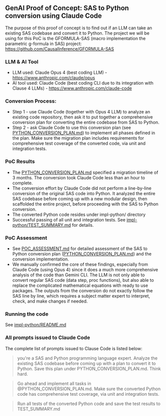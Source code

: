 ## GenAI Proof of Concept: SAS to Python conversion using Claude Code

The purpose of this proof of concept is to find out if an LLM can take an existing SAS codebase and convert it to Python. The project we will be using for this PoC is the GFORMULA-SAS (macro implementation the parametric g-formula in SAS) project: https://github.com/CausalInference/GFORMULA-SAS

### LLM & AI Tool
* LLM used: Claude Opus 4 (best coding LLM) - https://www.anthropic.com/claude/opus
* AI tool used: Claude Code (best coding CLI due to its integration with Clause 4 LLMs) - https://www.anthropic.com/claude-code

### Conversion Process: 
* Step 1 - use Claude Code (together with Opus 4 LLM) to analyze an existing code repository, then ask it to put together a comprehensive conversion plan for converting the entire codebase from SAS to Python. 
* Step 2 - ask Claude Code to use this conversion plan (see [PYTHON_CONVERSION_PLAN.md](PYTHON_CONVERSION_PLAN.md)) to implement all phases defined in the plan. Make sure the migration plan includes requirements for comprehensive test coverage of the converted code, via unit and integration tests.

### PoC Results
* The [PYTHON_CONVERSION_PLAN.md](PYTHON_CONVERSION_PLAN.md) specified a migration timeline of 3 months. The conversion took Claude Code less than an hour to complete. 
* The conversion effort by Claude Code did not perform a line-by-line conversion of the original SAS code into Python. It analyzed the entire SAS codebase before coming up with a new modular design, then scaffolded the entire project, before proceeding with the SAS to Python conversion.
* The converted Python code resides under impl-python/ directory
* Successful passing of all unit and integration tests. See [impl-python/TEST_SUMMARY.md](impl-python/TEST_SUMMARY.md) for details.

### PoC Assessment
* See [POC_ASSESSMENT.md](POC_ASSESSMENT.md) for detailed assessment of the SAS to Python conversion plan ([PYTHON_CONVERSION_PLAN.md](PYTHON_CONVERSION_PLAN.md)) and the conversion implementation.
* We manually confirmed the core of these findings, especially from Claude Code (using Opus 4) since it does a much more comprehensive analysis of the code than Gemini CLI. The LLM is not only able to convert regular SAS code (data step, proc functions), but also able to replace the complicated mathematical equations with ready to use packages. The outputs from the conversion do not exactly follow the SAS line by line, which requires a subject matter expert to interpret, check, and make changes if needed.

### Running the code
See [impl-python/README.md](impl-python/README.md)

### All prompts issued to Claude Code
The complete list of prompts issued to Clause Code is listed below:

> you're a SAS and Python programming language expert. Analyze the existing SAS codebase before coming up with a plan to convert it to Python. Save this plan under PYTHON_CONVERSION_PLAN.md. Think hard.

> Go ahead and implement all tasks in @PYTHON_CONVERSION_PLAN.md. Make sure the converted Python code has comprehensive test coverage, via unit and integration tests.

> Run all tests of the converted Python code and save the test results to TEST_SUMMARY.md
